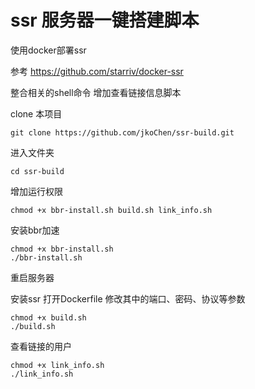 # ssr 服务器一键搭建脚本

使用docker部署ssr

参考 https://github.com/starriv/docker-ssr

整合相关的shell命令
增加查看链接信息脚本


clone 本项目
```
git clone https://github.com/jkoChen/ssr-build.git
```
进入文件夹
```
cd ssr-build
```
增加运行权限
```
chmod +x bbr-install.sh build.sh link_info.sh
```

安装bbr加速
```
chmod +x bbr-install.sh
./bbr-install.sh
```
重启服务器

安装ssr
打开Dockerfile
修改其中的端口、密码、协议等参数

```
chmod +x build.sh
./build.sh
```

查看链接的用户
```
chmod +x link_info.sh
./link_info.sh
```
